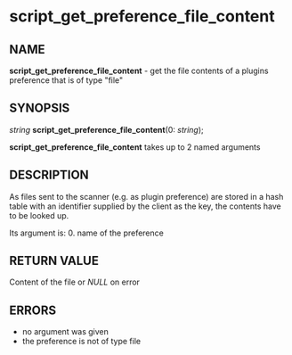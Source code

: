 # script_get_preference_file_content

## NAME

**script_get_preference_file_content** - get the file contents of a plugins preference that is of type "file"

## SYNOPSIS

*string* **script_get_preference_file_content**(0: *string*);

**script_get_preference_file_content** takes up to 2 named arguments

## DESCRIPTION

As files sent to the scanner (e.g. as plugin preference) are stored in a hash table with an identifier supplied by the client as the key, the contents have to be looked up.

Its argument is:
0. name of the preference

## RETURN VALUE

Content of the file or *NULL* on error

## ERRORS

- no argument was given
- the preference is not of type file
